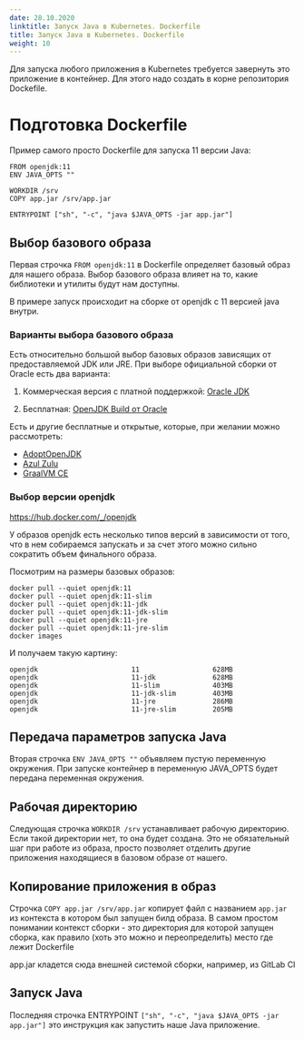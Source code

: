 ```yaml
---
date: 28.10.2020
linktitle: Запуск Java в Kubernetes. Dockerfile
title: Запуск Java в Kubernetes. Dockerfile
weight: 10
---
```


Для запуска любого приложения в Kubernetes требуется завернуть это приложение в контейнер.
Для этого надо создать в корне репозитория Dockefile.

# Подготовка Dockerfile
Пример самого просто Dockerfile для запуска 11 версии Java:

```
FROM openjdk:11
ENV JAVA_OPTS ""

WORKDIR /srv
COPY app.jar /srv/app.jar

ENTRYPOINT ["sh", "-c", "java $JAVA_OPTS -jar app.jar"]
```

## Выбор базового образа

Первая строчка `FROM openjdk:11` в Dockerfile определяет базовый образ для нашего образа.
Выбор базового образа влияет на то, какие библиотеки и утилиты будут нам доступны.

В примере запуск происходит на сборке от openjdk c 11 версией java внутри.

### Варианты выбора базового образа

Есть относительно большой выбор базовых образов зависящих от предоставляемой JDK или JRE.
При выборе официальной сборки от Oracle есть два варианта:

1. Коммерческая версия с платной поддержкой:
[Oracle JDK](https://www.oracle.com/technetwork/java/javase/downloads/index.html) 


2. Бесплатная:
[OpenJDK Build от Oracle](http://jdk.java.net/)


Есть и другие бесплатные и открытые, которые, при желании можно рассмотреть:
* [AdoptOpenJDK](https://adoptopenjdk.net/)
* [Azul Zulu](https://www.azul.com/downloads/zulu-community)
* [GraalVM CE](https://www.graalvm.org/downloads/)


### Выбор версии openjdk

https://hub.docker.com/_/openjdk

У образов openjdk есть несколько типов версий в зависимости от того, что в нем собираемся запускать и за счет этого можно сильно сократить объем финального образа.

Посмотрим на размеры базовых образов:

	docker pull --quiet openjdk:11 
	docker pull --quiet openjdk:11-slim 
	docker pull --quiet openjdk:11-jdk  
	docker pull --quiet openjdk:11-jdk-slim 
	docker pull --quiet openjdk:11-jre 
	docker pull --quiet openjdk:11-jre-slim 
	docker images

И получаем такую картину:

	openjdk                       11                  628MB
	openjdk                       11-jdk              628MB
	openjdk                       11-slim             403MB
	openjdk                       11-jdk-slim         403MB
	openjdk                       11-jre              286MB
	openjdk                       11-jre-slim         205MB


## Передача параметров запуска Java

Вторая строчка `ENV JAVA_OPTS ""` объявляем пустую переменную окружения. 
При запуске контейнер в переменную JAVA_OPTS будет передана переменная окружения.

## Рабочая директорию

Следующая строчка `WORKDIR /srv` устанавливает рабочую директорию. Если такой директории нет, то она будет создана. 
Это не обязательный шаг при работе из образа, просто позволяет отделить другие приложения находящиеся в базовом образе от нашего.

## Копирование приложения в образ

Строчка `COPY app.jar /srv/app.jar` копирует файл с названием `app.jar` из контекста в котором был запущен билд образа.
В самом простом понимании контекст сборки - это директория для которой запущен сборка, как правило (хоть это можно и переопределить) место где лежит Dockerfile

app.jar кладется сюда внешней системой сборки, например, из GitLab CI

## Запуск Java

Последняя строчка ENTRYPOINT `["sh", "-c", "java $JAVA_OPTS -jar app.jar"]` это инструкция как запустить наше Java приложение.